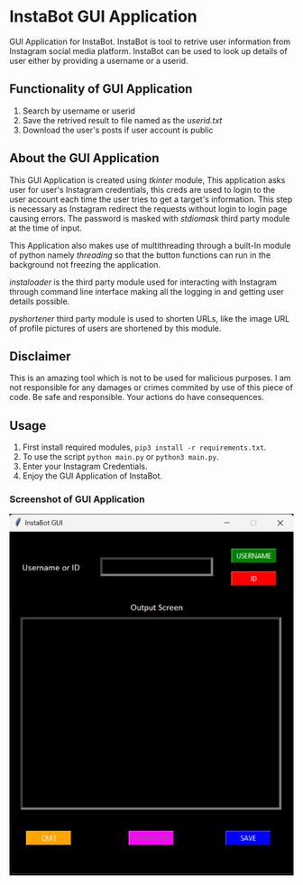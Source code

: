# InstaBot GUI Application
GUI Application for InstaBot. InstaBot is tool to retrive user information from Instagram social media platform. InstaBot can be used to look up details of user either by providing a username or a userid.

## Functionality of GUI Application
1. Search by username or userid
2. Save the retrived result to file named as the *userid.txt*
3. Download the user's posts if user account is public

## About the GUI Application
This GUI Application is created using *tkinter* module, This application asks user for user's Instagram credentials, this creds are used to login to the user account each time the user tries to get a target's information. This step is necessary as Instagram redirect the requests without login to login page causing errors. The password is masked with *stdiomask* third party module at the time of input.

This Application also makes use of multithreading through a built-In module of python namely *threading* so that the button functions can run in the background not freezing the application.

*instaloader* is the third party module used for interacting with Instagram through command line interface making all the logging in and getting user details possible.

*pyshortener* third party module is used to shorten URLs, like the image URL of profile pictures of users are shortened by this module.

## Disclaimer
This is an amazing tool which is not to be used for malicious purposes. I am not responsible for any damages or crimes commited by use of this piece of code. Be safe and responsible. Your actions do have consequences.

## Usage
1. First install required modules, `pip3 install -r requirements.txt`.
2. To use the script `python main.py` or `python3 main.py`.
3. Enter your Instagram Credentials.
4. Enjoy the GUI Application of InstaBot.

### Screenshot of GUI Application
![Screenshot](https://github.com/mohammedfarhannp/InstaBot/blob/master/imgs/Screenshot.png)
